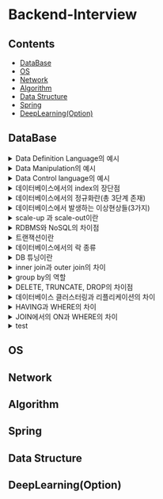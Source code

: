 # Backend-Interview


## Contents
- [DataBase](#DataBase)
- [OS](#OS)
- [Network](#Network)
- [Algorithm](#Algorithm)
- [Data Structure](#ata-Structure)
- [Spring](#Spring)
- [DeepLearning(Option)](#DeepLearning(Option))


## DataBase
<details>
    <summary>Data Definition Language의 예시</summary>
    </br>
    <p>alter : 데이터베이스에 이미 존재하는 object의 구조를 변경할 때 사용</p>
    <p>create : 데이터베이스에 새로운 object를 만들 시 사용</p>
    <p>drop : 데이터베이스에 이미 존재하는 object를 삭제할 때 사용</p>
</details>

<details>
    <summary>Data Manipulation의 예시</summary>
    </br>
    <p>select : 데이터베이스 테이블에서 데이터를 검색할 때 사용</p>
    <p>insert : 데이터베이스 테이블에서 데이터를 새롭게 삽입할 때 사용</p>
    <p>update : 데이터베이스 테이블에 존재하던 데이터를 수정할 때 사용</p>
    <p>delete : 데이터베이스 테이블에 존재하던 데이터를 삭제할 때 사용</p>

</details>

<details>
    <summary>Data Control language의 예시</summary>
    </br>
    <p>commit : 데이터 베이스에 트랜잭션 operation이 정상적으로 종료된 것</p>
    <p>rollback : 트랜잭션 과정에서 문제가 발생하여 트랜잭션 이전 상태로 돌아가는 것</p>
    <p>grant : 특정 유저에게 데이터베이스 object에 대한 권한을 부여하는 것</p>
    <p>revoke : 특정 유저에게 부여했던 권한을 무효화하는 작업</p>
</details>

<details>
    <summary>데이터베이스에서의 index의 장단점</summary>
    </br>
    <p>장점 : 인덱스를 이용하여 더욱 빨리 query 결과를 얻을 수 있다. (정렬된 상태가 유지된다.)</p>
    <p>단점 : insert 연산 등 일부 연산에서는 오히려 성능이 하락할 수 있다.</p>
</details>

<details>
    <summary>데이터베이스에서의 정규화란(총 3단계 존재)</summary>
    </br>
    <p>정규화 : 하나의 릴레이션에서 오직 하나의 의미만이 존재하도록 일레이션을 분해하는 과정</p>
    <p>데이터의 일관성, 최소의 데이터 중복, 최대한의 데이터 유연성 결과를 가져옴</p>
    <p>1. 제 1정규형 : 테이브르이 컬럼이 원자 값(하나의 값)을 가지도록 분해</p>
    <p>2. 제 2정규형 : 제 1 정규형을 만족, 기본키가 아닌 속성이 기본키에 완전 종속이도록 분해</p>
    <p>3. 제 3 정규형 : 제 2 정규형을 만족, 기본키를 제외한 속성들 간의 이행 종속성이 없어야 한다.</p>
</details>

<details>
    <summary>데이터베이스에서 발생하는 이상현상들(3가지)</summary>
    </br>
    <p>이상 현상 : 데이터베이스 테이블을 잘목 설계하여 데이터를 삽입, 삭제, 수정할 때 새익는 논리적 오류</p>
    <p>1. 삽입 이상 : 데이터를 삽입할 때 특정 속성에 해당되는 값이 없어 NULL을 입력해야 하는 현상</p>
    <p>2. 갱신 이상 : 중복된 데이터 중 일부만이 수정되어 중복된 데이터들이 서로 모순을 일으키는 현상</p>
    <p>3. 삭제 이상 : 어떤 데이터를 삭제할 경우, 의도치 않은 다른 정보까지 삭제하는 현상</p>
</details>

<details>
    <summary>scale-up 과 scale-out이란</summary>
    </br>
    <p>scale-up : 하나의 서비의 하드웨어들을 업그레이드</p>
    <p>scale-out : 여러 대의 서버를 추가하는 것</p>
</details>

<details>
    <summary>RDBMS와 NoSQL의 차이점</summary>
    </br>
    <p>RDBMS : 모든 데이터를 2차원으로 표현</p>
    <p>장점 : 스키마에 맞춰 관리, 정합성이 보장됨</p>
    <p>단점 : 시스템이 커질 수록 쿼리 복잡, 성능 저하, scale out이 어려움</p>
    </br>
    <p>NoSQL : 데이터간의 관계를 정의하지 않음, 스키마 존재X - >자유롭게 데이터 관리 가능</p>
    <p>장점 : 스키마없이 Key-Value형태로 데이터 관리 가능, scale-up, scale-out 모두 가능</p>
    <p>단점 : 데이터 중복이 발생할 수 있음.</p>
    </br>
    <p>RDBMS가 유리한 경우 : 데이터 구조 명확, 스키마가 중요한 경우</p>
    <p>NoSQL이 유리한 경우 : 정확한 데이터 구조가 없는 경우, 데이터가 변경/확장될 수 있는 경우</p>
</details>

<details>
    <summary>트랜잭션이란</summary>
    </br>
    <p>한 작업의 완정성을 보장</p>
    <p>작업들을 모두 처리하거나 실패할 경우 실행 이전의 상태로 되돌리는 것</p>
    <p>즉, Commit되거나 Rollback됨</p>
</details>

<details>
    <summary>데이터베이스에서의 락 종류</summary>
    </br>
    <p>1. 공유락(LS, Shared Lock) : 읽기를 진행할 때 사용된는 락, 같은 공유락끼리는 동시에 접근 가능</p>
    <p>2. 배타락(LX, Exclusice Lock) : 데이터를 변경할 때 사용되는 락, 해당 락이 끝나기 전까지는 어떠한 접근도 허용되지 않음.</p>
    <p></p>
</details>

<details>
    <summary>DB 튜닝이란</summary>
    </br>
    <p>1단계 : DB설계 튜닝 (데이터 모델링, 인덱스 설계, 용량 산정)</p>
    <p>2단계 : DBMS 튜닝 (CPU, 메모리, I/O 관점) ex) Buffer크기, Cache 크기</p>
    <p>3단계 : SQL 튜닝 (Join, Indexing, SQL Executing Plan)</p>
    <p></p>
</details>

<details>
    <summary>inner join과 outer join의 차이</summary>
    </br>
    <p>inner join : 서로 연관된 내용만을 검색하는 조인</p>
    <p>outer join : 한쪽에 데이터가 없더라도 데이터가 있는 쪽의 내용을 전부 출력하는 조인</p>
    <p>outer ㅓoin에는 Left, Right, FULL outer join이 존재함</p>
</details>

<details>
    <summary>group by의 역할</summary>
    </br>
    <p>특정 column을 기준으로 연산한 결과를 집계 키로 설정하여 그룹을 지음 </p>
    <p></p>
    <p></p>
</details>

<details>
    <summary>DELETE, TRUNCATE, DROP의 차이점</summary>
    </br>
    <p>DELETE : 데이터는 지우지만 테이블 용량은 줄어들지 않음. 삭제 후 복구 가능</p>
    <p>TRUNCATE : 전체 데이터를 삭제하는 방법. 테이블의 용량은 줄어듦. 인덱스도 삭제됨. 테이블은 삭제되지 않지만 데이터는 복구할 수 없음</p>
    <p>DROP : 테이블 자체를 완전히 삭제하는 방식. 삭제 후 복구 불가</p>
</details>

<details>
    <summary>데이터베이스 클러스터링과 리플리케이션의 차이</summary>
    </br>
    <p>클러스터링 : 여러 개의 DB를 수평적인 구조로 구축, 동기 방식</p>
    <p>장점 : 데이터 동기화 -> 일관성있는 데이터, 높은 가용성(하나의 DB가 죽더라도 에러 X), 로드 밸런싱</p>
    <p>단점 : 저장소 하나를 공유할 경우 병목현상 발생, 운영 비용 상승</p></br>
    <p>리플리케이션 : 여러 개의 DB를 수직적인 구조로 구축, 비동기 방식</p>
    <p>w장점 : 대부분의 DB 요청은 읽기 요청, 레플리케이션으로도 충분한 성능, 지연 시간 거의 없음</p>
    <p>단점 : 노드 들간의 데이터 동기화가 보장되지 않음. Master DB가 고장날 경우 복구 및 대처 어려움</p>
</details>

<details>
    <summary>HAVING과 WHERE의 차이</summary>
    </br>
    <p>HAVING : 그룹을 필터링하는데 사용(그룹화 혹은 집계 이후)</p>
    <p>WHERE : 개별 행을 필터링 하는데 사용(그룹화 혹은 집계 이전)</p>
</details>

<details>
    <summary>JOIN에서의 ON과 WHERE의 차이</summary>
    </br>
    <p>ON : JOIN이 시작되지 이전에 필터링을 진행</p>
    <p>WHERE : JOIN이 진행된 이후 해당 조건에 맟춰 필터링을 진행</p>
</details>

<details>
    <summary>test</summary>
</details>


## OS

## Network

## Algorithm

## Spring

## Data Structure

## DeepLearning(Option)